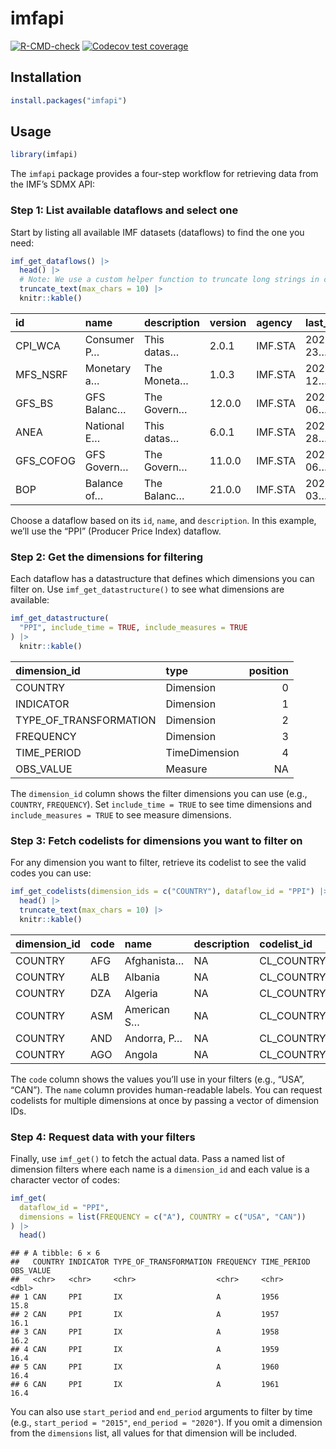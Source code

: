 
# imfapi

<!-- badges: start -->

[![R-CMD-check](https://github.com/Teal-Insights/r-imfapi/actions/workflows/R-CMD-check.yaml/badge.svg)](https://github.com/Teal-Insights/r-imfapi/actions/workflows/R-CMD-check.yaml)
[![Codecov test
coverage](https://codecov.io/gh/Teal-Insights/r-imfapi/graph/badge.svg)](https://app.codecov.io/gh/Teal-Insights/r-imfapi)
<!-- badges: end -->

## Installation

``` r
install.packages("imfapi")
```

## Usage

``` r
library(imfapi)
```

The `imfapi` package provides a four-step workflow for retrieving data
from the IMF’s SDMX API:

### Step 1: List available dataflows and select one

Start by listing all available IMF datasets (dataflows) to find the one
you need:

``` r
imf_get_dataflows() |>
  head() |>
  # Note: We use a custom helper function to truncate long strings in columns
  truncate_text(max_chars = 10) |>
  knitr::kable()
```

| id        | name        | description | version | agency  | last_updated |
|:----------|:------------|:------------|:--------|:--------|:-------------|
| CPI_WCA   | Consumer P… | This datas… | 2.0.1   | IMF.STA | 2025-09-23…  |
| MFS_NSRF  | Monetary a… | The Moneta… | 1.0.3   | IMF.STA | 2025-08-12…  |
| GFS_BS    | GFS Balanc… | The Govern… | 12.0.0  | IMF.STA | 2025-06-06…  |
| ANEA      | National E… | This datas… | 6.0.1   | IMF.STA | 2025-03-28…  |
| GFS_COFOG | GFS Govern… | The Govern… | 11.0.0  | IMF.STA | 2025-06-06…  |
| BOP       | Balance of… | The Balanc… | 21.0.0  | IMF.STA | 2025-06-03…  |

Choose a dataflow based on its `id`, `name`, and `description`. In this
example, we’ll use the “PPI” (Producer Price Index) dataflow.

### Step 2: Get the dimensions for filtering

Each dataflow has a datastructure that defines which dimensions you can
filter on. Use `imf_get_datastructure()` to see what dimensions are
available:

``` r
imf_get_datastructure(
  "PPI", include_time = TRUE, include_measures = TRUE
) |>
  knitr::kable()
```

| dimension_id           | type          | position |
|:-----------------------|:--------------|---------:|
| COUNTRY                | Dimension     |        0 |
| INDICATOR              | Dimension     |        1 |
| TYPE_OF_TRANSFORMATION | Dimension     |        2 |
| FREQUENCY              | Dimension     |        3 |
| TIME_PERIOD            | TimeDimension |        4 |
| OBS_VALUE              | Measure       |       NA |

The `dimension_id` column shows the filter dimensions you can use (e.g.,
`COUNTRY`, `FREQUENCY`). Set `include_time = TRUE` to see time
dimensions and `include_measures = TRUE` to see measure dimensions.

### Step 3: Fetch codelists for dimensions you want to filter on

For any dimension you want to filter, retrieve its codelist to see the
valid codes you can use:

``` r
imf_get_codelists(dimension_ids = c("COUNTRY"), dataflow_id = "PPI") |>
  head() |>
  truncate_text(max_chars = 10) |>
  knitr::kable()
```

| dimension_id | code | name        | description | codelist_id | codelist_agency | codelist_version |
|:-------------|:-----|:------------|:------------|:------------|:----------------|:-----------------|
| COUNTRY      | AFG  | Afghanista… | NA          | CL_COUNTRY  | IMF             | 1.0+.0           |
| COUNTRY      | ALB  | Albania     | NA          | CL_COUNTRY  | IMF             | 1.0+.0           |
| COUNTRY      | DZA  | Algeria     | NA          | CL_COUNTRY  | IMF             | 1.0+.0           |
| COUNTRY      | ASM  | American S… | NA          | CL_COUNTRY  | IMF             | 1.0+.0           |
| COUNTRY      | AND  | Andorra, P… | NA          | CL_COUNTRY  | IMF             | 1.0+.0           |
| COUNTRY      | AGO  | Angola      | NA          | CL_COUNTRY  | IMF             | 1.0+.0           |

The `code` column shows the values you’ll use in your filters (e.g.,
“USA”, “CAN”). The `name` column provides human-readable labels. You can
request codelists for multiple dimensions at once by passing a vector of
dimension IDs.

### Step 4: Request data with your filters

Finally, use `imf_get()` to fetch the actual data. Pass a named list of
dimension filters where each name is a `dimension_id` and each value is
a character vector of codes:

``` r
imf_get(
  dataflow_id = "PPI",
  dimensions = list(FREQUENCY = c("A"), COUNTRY = c("USA", "CAN"))
) |>
  head()
```

    ## # A tibble: 6 × 6
    ##   COUNTRY INDICATOR TYPE_OF_TRANSFORMATION FREQUENCY TIME_PERIOD OBS_VALUE
    ##   <chr>   <chr>     <chr>                  <chr>     <chr>           <dbl>
    ## 1 CAN     PPI       IX                     A         1956             15.8
    ## 2 CAN     PPI       IX                     A         1957             16.1
    ## 3 CAN     PPI       IX                     A         1958             16.2
    ## 4 CAN     PPI       IX                     A         1959             16.4
    ## 5 CAN     PPI       IX                     A         1960             16.4
    ## 6 CAN     PPI       IX                     A         1961             16.4

You can also use `start_period` and `end_period` arguments to filter by
time (e.g., `start_period = "2015"`, `end_period = "2020"`). If you omit
a dimension from the `dimensions` list, all values for that dimension
will be included.
